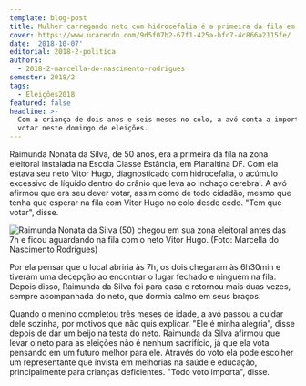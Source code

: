 ```yaml
---
template: blog-post
title: Mulher carregando neto com hidrocefalia é a primeira da fila em Planaltina
cover: https://www.ucarecdn.com/9d5f07b2-67f1-425a-bfc7-4c866a2115fe/
date: '2018-10-07'
editorial: 2018-2-politica
authors:
  - 2018-2-marcella-do-nascimento-rodrigues
semester: 2018/2
tags:
  - Eleições2018
featured: false
headline: >-
  Com a criança de dois anos e seis meses no colo, a avó conta a importância de
  votar neste domingo de eleições.
---
```

Raimunda Nonata da Silva, de 50 anos, era a primeira da fila na zona eleitoral instalada na Escola Classe Estância, em Planaltina DF. Com ela estava seu neto Vitor Hugo, diagnosticado com hidrocefalia, o acúmulo excessivo de líquido dentro do crânio que leva ao inchaço cerebral. A avó afirmou que era seu dever votar, assim como de todo cidadão, mesmo que tenha que esperar na fila com Vitor Hugo no colo desde cedo. "Tem que votar", disse.

![Raimunda Nonata da Silva (50) chegou em sua zona eleitoral antes das 7h e ficou aguardando na fila com o neto Vitor Hugo. (Foto: Marcella do Nascimento Rodrigues)](https://www.ucarecdn.com/9d5f07b2-67f1-425a-bfc7-4c866a2115fe/)

Por ela pensar que o local abriria às 7h, os dois chegaram às 6h30min e tiveram uma decepção ao encontrar o lugar fechado e ninguém na fila. Depois disso, Raimunda da Silva foi para casa e retornou mais duas vezes, sempre acompanhada do neto, que dormia calmo em seus braços.

Quando o menino completou três meses de idade, a avó passou a cuidar dele sozinha, por motivos que não quis explicar. "Ele é minha alegria", disse depois de dar um beijo na testa do neto. Raimunda da Silva afirmou que levar o neto para as eleições não é nenhum sacrifício, já que ela vota pensando em um futuro melhor para ele. Através do voto ela pode escolher um representante que invista em melhorias na saúde e educação, principalmente para crianças deficientes. "Todo voto importa", disse.

